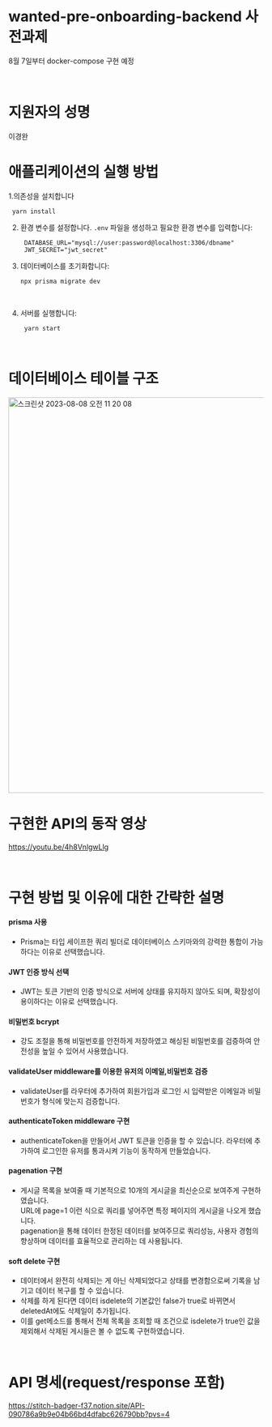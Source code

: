 # wanted-pre-onboarding-backend 사전과제
8월 7일부터 docker-compose 구현 예정

</br>

# 지원자의 성명

이경완
</br>

# 애플리케이션의 실행 방법 

1.의존성을 설치합니다
   
   ```
    yarn install
   ```
   
    
2. 환경 변수를 설정합니다. `.env` 파일을 생성하고 필요한 환경 변수를 입력합니다:

   ```
    DATABASE_URL="mysql://user:password@localhost:3306/dbname"
    JWT_SECRET="jwt_secret"
   ```
    
4. 데이터베이스를 초기화합니다:
    ```
    npx prisma migrate dev
    ```
    </br>
    
5. 서버를 실행합니다:
   ``` 
    yarn start
   ``` 
    
</br>

# 데이터베이스 테이블 구조
<img width="781" alt="스크린샷 2023-08-08 오전 11 20 08" src="https://github.com/gyungwan/wanted-pre-onboarding-backend/assets/113571059/9eb8254c-c7e5-4fc8-9ad4-e8f231c9e495">

</br>

# 구현한 API의 동작 영상 
https://youtu.be/4h8VnlgwLlg

</br>

# 구현 방법 및 이유에 대한 간략한 설명

#### prisma 사용 
  - Prisma는 타입 세이프한 쿼리 빌더로 데이터베이스 스키마와의 강력한 통합이 가능하다는 이유로 선택했습니다.

#### JWT 인증 방식 선택 
  - JWT는 토큰 기반의 인증 방식으로 서버에 상태를 유지하지 않아도 되며, 확장성이 용이하다는 이유로 선택했습니다.

#### 비밀번호 bcrypt
  - 강도 조절을 통해 비밀번호를 안전하게 저장하였고 해싱된 비밀번호를 검증하여 안전성을 높일 수 있어서 사용했습니다. 

#### validateUser middleware를 이용한 유저의 이메일,비밀번호 검증
  - validateUser를 라우터에 추가하여 회원가입과 로그인 시 입력받은 이메일과 비밀번호가 형식에 맞는지 검증합니다.

#### authenticateToken middleware 구현
   - authenticateToken을 만들어서 JWT 토큰을 인증을 할 수 있습니다. 라우터에 추가하여 로그인한 유저를 통과시켜 기능이 동작하게 만들었습니다.
   
#### pagenation 구현  
 - 게시글 목록을 보여줄 때 기본적으로 10개의 게시글을 최신순으로 보여주게 구현하였습니다. </br>
   URL에 page=1 이런 식으로 쿼리를 넣어주면 특정 페이지의 게시글을 나오게 했습니다.  </br>
   pagenation을 통해 데이터 한정된 데이터를 보여주므로 쿼리성능, 사용자 경험의 향상하며 데이터를 효율적으로 관리하는 데 사용됩니다.
   
#### soft delete 구현
 - 데이터에서 완전히 삭제되는 게 아닌 삭제되었다고 상태를 변경함으로써 기록을 남기고 데이터 복구를 할 수 있습니다.
  - 삭제를 하게 된다면 데이터 isdelete의 기본값인 false가 true로 바뀌면서 deletedAt에도 삭제일이 추가됩니다.
  - 이를 get메소드를 통해서 전체 목록을 조회할 때 조건으로 isdelete가 true인 값을 제외해서 삭제된 게시들은 볼 수 없도록 구현하였습니다.   

</br>

# API 명세(request/response 포함)
https://stitch-badger-f37.notion.site/API-090786a9b9e04b66bd4dfabc626790bb?pvs=4
